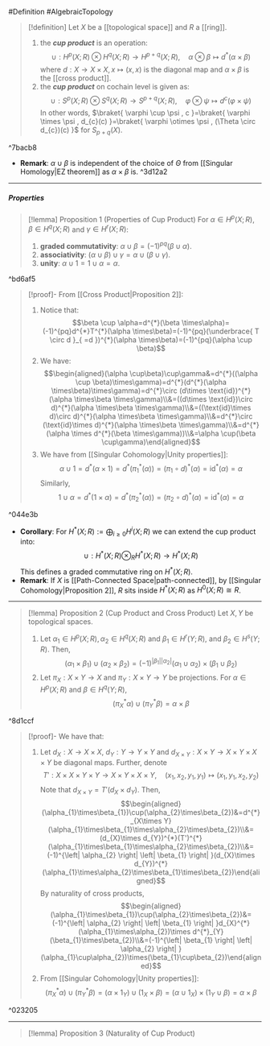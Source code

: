 #Definition #AlgebraicTopology 

> [!definition]
> Let $X$ be a [[topological space]] and $R$ a [[ring]].
> 1. the ***cup product*** is an operation: $$\cup:H^p(X;R)\otimes  H^q(X;R)\to H^{p+q}(X;R),\quad \alpha \otimes  \beta\mapsto d^{*}(\alpha \times\beta)$$where $d:X\to X\times X,x\mapsto (x,x)$ is the diagonal map and $\alpha \times\beta$ is the [[cross product]].
> 2. the ***cup product*** on cochain level is given as: $$\cup:S^p(X;R)\otimes  S^q(X;R)\to S^{p+q}(X;R),\quad \varphi \otimes  \psi\mapsto d^c(\varphi \times \psi)$$In other words, $\braket{ \varphi \cup \psi , c }=\braket{ \varphi \times \psi , d_{c}(c) }=\braket{ \varphi \otimes \psi , (\Theta \circ d_{c})(c) }$ for $S_{p+q}(X)$.

^7bacb8

- **Remark**: $\alpha \cup \beta$ is independent of the choice of $\Theta$ from [[Singular Homology|EZ theorem]] as $\alpha \times\beta$ is. ^3d12a2

---
##### Properties
> [!lemma] Proposition 1 (Properties of Cup Product)
> For $\alpha\in H^p(X;R)$, $\beta\in H^q(X;R)$ and $\gamma\in H^r(X;R)$:
> 1. **graded commutativity**: $\alpha \cup \beta=(-1)^{pq}(\beta \cup \alpha)$.
> 2. **associativity**: $(\alpha \cup\beta)\cup\gamma=\alpha \cup(\beta \cup\gamma)$.
> 3. **unity**: $\alpha \cup 1=1\cup \alpha=\alpha$.

^bd6af5

> [!proof]-
> From [[Cross Product|Proposition 2]]:
> 1. Notice that: $$\beta \cup \alpha=d^{*}(\beta \times\alpha)=(-1)^{pq}d^{*}T^{*}(\alpha \times\beta)=(-1)^{pq}(\underbrace{ T \circ  d }_{ =d })^{*}(\alpha \times\beta)=(-1)^{pq}(\alpha \cup \beta)$$
> 2. We have: $$\begin{aligned}(\alpha \cup\beta)\cup\gamma&=d^{*}((\alpha \cup \beta)\times\gamma)=d^{*}(d^{*}(\alpha \times\beta)\times\gamma)=d^{*}\circ (d\times \text{id})^{*}(\alpha \times\beta \times\gamma)\\&=((d\times \text{id})\circ  d)^{*}(\alpha \times\beta \times\gamma)\\&=((\text{id}\times d)\circ  d)^{*}(\alpha \times\beta \times\gamma)\\&=d^{*}\circ (\text{id}\times d)^{*}(\alpha \times\beta \times\gamma)\\&=d^{*}(\alpha \times d^{*}(\beta \times\gamma))\\&=\alpha \cup(\beta \cup\gamma)\end{aligned}$$
> 3. We have from [[Singular Cohomology|Unity properties]]: $$\alpha \cup 1=d^{*}(\alpha \times 1)=d^{*}(\pi_{1}^{*}(\alpha))=(\pi_{1}\circ  d)^{*}(\alpha)=\text{id}^{*}(\alpha)=\alpha$$Similarly, $$1\cup \alpha=d^{*}(1\times\alpha)=d^{*}(\pi_{2}^{*}(\alpha))=(\pi_{2}\circ d)^{*}(\alpha)=\text{id}^{*}(\alpha)=\alpha$$

^044e3b

- **Corollary**: For $H^{*}(X;R):=\bigoplus_{i\geq 0}H^i(X;R)$ we can extend the cup product into: $$\cup:H^{*}(X;R)\otimes _{R}H^{*}(X;R)\to H^{*}(X;R)$$This defines a graded commutative ring on $H^{*}(X;R)$.
- **Remark**: If $X$ is [[Path-Connected Space|path-connected]], by [[Singular Cohomology|Proposition 2]], $R$ sits inside $H^{*}(X;R)$ as $H^0(X;R)\cong R$.
---
> [!lemma] Proposition 2 (Cup Product and Cross Product)
> Let $X,Y$ be topological spaces.
> 1. Let  $\alpha_{1}\in H^p(X;R), \alpha_{2}\in H^q(X;R)$ and $\beta_{1}\in H^r(Y;R),$ and $\beta_{2}\in H^s(Y;R)$. Then, 
> $$(\alpha_{1}\times\beta_{1})\cup(\alpha_{2}\times\beta_{2})=(-1)^{\left| \beta_{1} \right| \left| \alpha_{2} \right| }(\alpha_{1}\cup\alpha_{2})\times(\beta_{1}\cup\beta_{2})$$
> 2. Let $\pi_{X}:X\times Y\to X$ and $\pi_{Y}:X\times Y\to Y$ be projections. For $\alpha\in H^p(X;R)$ and $\beta\in H^q(Y;R)$, $$(\pi_{X}^{*}\alpha)\cup(\pi ^{*}_{Y}\beta)=\alpha \times\beta$$

^8d1ccf

> [!proof]-
> We have that:
> 1. Let $d_{X}:X\to X\times X$, $d_{Y}:Y\to Y\times Y$ and $d_{X\times Y}:X\times Y\to X\times Y\times X\times Y$ be diagonal maps. Further, denote $$T':X\times X\times Y\times Y\to X\times Y\times X\times Y,\quad (x_{1},x_{2},y_{1},y_{1})\mapsto (x_{1},y_{1},x_{2},y_{2})$$Note that $d_{X\times Y}=T'(d_{X}\times d_{Y})$. Then, $$\begin{aligned}(\alpha_{1}\times\beta_{1})\cup(\alpha_{2}\times\beta_{2})&=d^{*}_{X\times Y}(\alpha_{1}\times\beta_{1}\times\alpha_{2}\times\beta_{2})\\&=(d_{X}\times d_{Y})^{*}(T')^{*}(\alpha_{1}\times\beta_{1}\times\alpha_{2}\times\beta_{2})\\&=(-1)^{\left| \alpha_{2} \right| \left| \beta_{1} \right| }(d_{X}\times d_{Y})^{*}(\alpha_{1}\times\alpha_{2}\times\beta_{1}\times\beta_{2})\end{aligned}$$By naturality of cross products, $$\begin{aligned}(\alpha_{1}\times\beta_{1})\cup(\alpha_{2}\times\beta_{2})&=(-1)^{\left| \alpha_{2} \right| \left| \beta_{1} \right| }d_{X}^{*}(\alpha_{1}\times\alpha_{2})\times d^{*}_{Y}(\beta_{1}\times\beta_{2})\\&=(-1)^{\left| \beta_{1} \right| \left| \alpha_{2} \right| }(\alpha_{1}\cup\alpha_{2})\times(\beta_{1}\cup\beta_{2})\end{aligned}$$
> 2. From [[Singular Cohomology|Unity properties]]:$$(\pi ^{*}_{X}\alpha)\cup (\pi ^{*}_{Y}\beta)=(\alpha \times 1_{Y})\cup(1_{X}\times\beta)=(\alpha\cup 1_{X})\times(1_{Y}\cup \beta)=\alpha \times\beta$$

^023205

---
> [!lemma] Proposition 3 (Naturality of Cup Product)